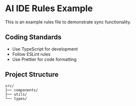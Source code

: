 # AI IDE Rules Example

This is an example rules file to demonstrate sync functionality.

## Coding Standards

- Use TypeScript for development
- Follow ESLint rules
- Use Prettier for code formatting

## Project Structure

```
src/
├── components/
├── utils/
└── types/
```